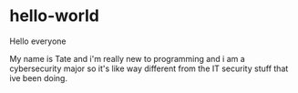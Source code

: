 # hello-world

Hello everyone


My name is Tate and i'm really new to programming and i am a cybersecurity major so it's like way different from the IT security stuff that ive been doing.
